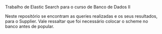 Trabalho de Elastic Search para o curso de Banco de Dados II

Neste repositório se encontram as queries realizadas e os seus resultados, para o Supplier. Vale ressaltar que foi necessário colocar o scheme no banco antes de popular.
